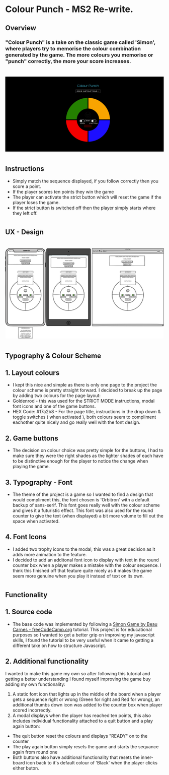 # Colour Punch - MS2 Re-write.
## Overview
### "Colour Punch" is a take on the classic game called 'Simon', where players try to memorise the colour combination generated by the game. The more colours you memorise or "punch" correctly, the more your score increases.
#
![Am I Responsive?](images/game.png)
#
## Instructions
* Simply match the sequence displayed, if you follow correctly then you score a point.
* If the player scores ten points they win the game
* The player can activate the strict button which will reset the game if the player loses the game. 
* If the strict button is switched off then the player simply starts where they left off.
#

## UX - Design
#
![Am I Responsive?](images/colour-punch-wireframe.png)
#
## Typography & Colour Scheme
## 1. Layout colours
* I kept this nice and simple as there is only one page to the project the colour scheme is pretty straight forward. I decided to break up the page by adding two colours for the page layout:
* Goldenrod - this was used for the STRICT MODE instructions, modal font icons and one of the game buttons.
* HEX Code: #17a2b8 - For the page title, instructions in the drop down & toggle switches ( when activated ), both colours seem to compliment eachother quite nicely and go really well with the font design.
## 2. Game buttons
* The decision on colour choice was pretty simple for the buttons, I had to make sure they were the right shades as the lighter shades of each have to be distinctive enough for the player to notice the change when playing the game.
## 3. Typography - Font
* The theme of the project is a game so I wanted to find a design that would compliment this, the font chosen is 'Orbitron' with a default backup of sans-serif. This font goes really well with the colour scheme and gives it a futuristic effect. This font was also used for the round counter to give the text (when displayed) a bit more volume to fill out the space when activated. 
## 4. Font Icons
* I added two trophy icons to the modal, this was a great decision as it adds more animation to the feature.
* I decided to add an additonal font icon to display with text in the round counter box when a player makes a mistake with the colour sequence. I think this finished off that feature quite nicely as it makes the game seem more genuine when you play it instead of text on its own.
#
## Functionality
## 1. Source code
* The base code was implemented by following a [Simon Game by Beau Carnes - freeCodeCamp.org](https://www.youtube.com/watch?v=n_ec3eowFLQ) tutorial. This project is for educational purposes so I wanted to get a better grip on improving my javascript skills, I found the tutorial to be very useful when it came to getting a different take on how to structure Javascript.
## 2. Additional functionality
I wanted to make this game my own so after following this tutorial and getting a better understanding I found myself improving the game buy adding my own functionality:
1.  A static font icon that lights up in the middle of the board when a player gets a sequence right or wrong (Green for right and Red for wrong), an additional thumbs down icon was added to the counter box when player scored incorrectly.
2.  A modal displays when the player has reached ten points, this also includes individual functionality attached to a quit button and a play again button:
 - The quit button reset the colours and displays "READY" on to the counter
 - The play again button simply resets the game and starts the sequance again from round one
- Both buttons also have additional functionality that resets the inner-board icon back to it's default colour of 'Black' when the player clicks either buton.

